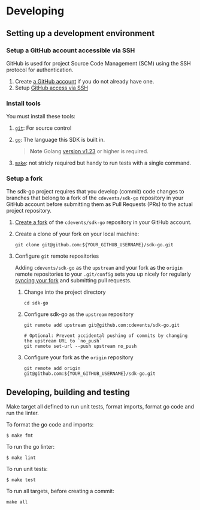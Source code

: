 # Developing

## Setting up a development environment

### Setup a GitHub account accessible via SSH

GitHub is used for project Source Code Management (SCM) using the SSH protocol for authentication.

1. Create [a GitHub account](https://github.com/join) if you do not already have one.
1. Setup
[GitHub access via SSH](https://help.github.com/articles/connecting-to-github-with-ssh/)

### Install tools

You must install these tools:

1. [`git`](https://help.github.com/articles/set-up-git/): For source control

1. [`go`](https://golang.org/doc/install): The language this SDK is built in.
    > **Note** Golang [version v1.23](https://golang.org/dl/) or higher is required.

1. [`make`](https://www.gnu.org/software/make/): not stricly required but handy to run
   tests with a single command.

### Setup a fork

The sdk-go project requires that you develop (commit) code changes to branches that belong to a fork of the `cdevents/sdk-go` repository in your GitHub account before submitting them as Pull Requests (PRs) to the actual project repository.

1. [Create a fork](https://help.github.com/articles/fork-a-repo/) of the `cdevents/sdk-go` repository in your GitHub account.

1. Create a clone of your fork on your local machine:

    ```shell
    git clone git@github.com:${YOUR_GITHUB_USERNAME}/sdk-go.git
    ```

1. Configure `git` remote repositories

    Adding `cdevents/sdk-go` as the `upstream` and your fork as the `origin` remote repositories to your `.git/config` sets you up nicely for regularly [syncing your fork](https://help.github.com/articles/syncing-a-fork/) and submitting pull requests.

    1. Change into the project directory

        ```shell
        cd sdk-go
        ```

    1. Configure sdk-go as the `upstream` repository

        ```shell
        git remote add upstream git@github.com:cdevents/sdk-go.git

        # Optional: Prevent accidental pushing of commits by changing the upstream URL to `no_push`
        git remote set-url --push upstream no_push
        ```

    1. Configure your fork as the `origin` repository

        ```shell
        git remote add origin git@github.com:${YOUR_GITHUB_USERNAME}/sdk-go.git
        ```

## Developing, building and testing

Make target all defined to run unit tests, format imports, format go code and run the linter.

To format the go code and imports:

```shell
$ make fmt
```

To run the go linter:

```shell
$ make lint
```

To run unit tests:
```shell
$ make test
```

To run all targets, before creating a commit:

```shell
make all
```
